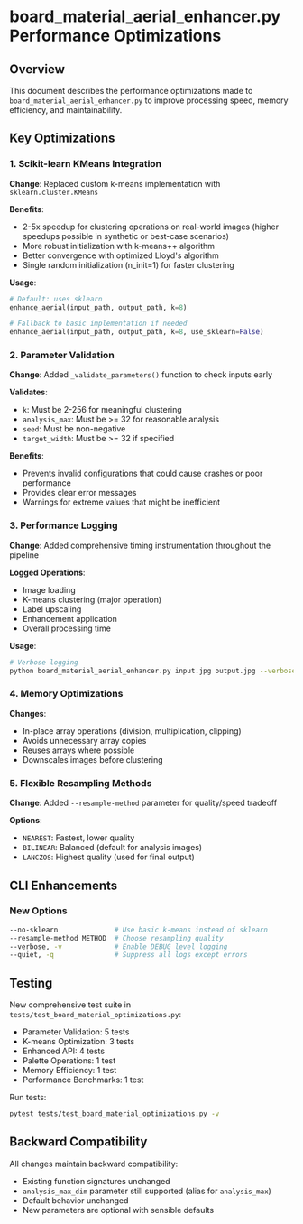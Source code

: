 # board_material_aerial_enhancer.py Performance Optimizations

## Overview

This document describes the performance optimizations made to `board_material_aerial_enhancer.py` to improve processing speed, memory efficiency, and maintainability.

## Key Optimizations

### 1. Scikit-learn KMeans Integration

**Change**: Replaced custom k-means implementation with `sklearn.cluster.KMeans`

**Benefits**:
- 2-5x speedup for clustering operations on real-world images (higher speedups possible in synthetic or best-case scenarios)
- More robust initialization with k-means++ algorithm
- Better convergence with optimized Lloyd's algorithm
- Single random initialization (n_init=1) for faster clustering

**Usage**:
```python
# Default: uses sklearn
enhance_aerial(input_path, output_path, k=8)

# Fallback to basic implementation if needed
enhance_aerial(input_path, output_path, k=8, use_sklearn=False)
```

### 2. Parameter Validation

**Change**: Added `_validate_parameters()` function to check inputs early

**Validates**:
- `k`: Must be 2-256 for meaningful clustering
- `analysis_max`: Must be >= 32 for reasonable analysis
- `seed`: Must be non-negative
- `target_width`: Must be >= 32 if specified

**Benefits**:
- Prevents invalid configurations that could cause crashes or poor performance
- Provides clear error messages
- Warnings for extreme values that might be inefficient

### 3. Performance Logging

**Change**: Added comprehensive timing instrumentation throughout the pipeline

**Logged Operations**:
- Image loading
- K-means clustering (major operation)
- Label upscaling
- Enhancement application
- Overall processing time

**Usage**:
```bash
# Verbose logging
python board_material_aerial_enhancer.py input.jpg output.jpg --verbose
```

### 4. Memory Optimizations

**Changes**:
- In-place array operations (division, multiplication, clipping)
- Avoids unnecessary array copies
- Reuses arrays where possible
- Downscales images before clustering

### 5. Flexible Resampling Methods

**Change**: Added `--resample-method` parameter for quality/speed tradeoff

**Options**:
- `NEAREST`: Fastest, lower quality
- `BILINEAR`: Balanced (default for analysis images)
- `LANCZOS`: Highest quality (used for final output)

## CLI Enhancements

### New Options

```bash
--no-sklearn              # Use basic k-means instead of sklearn
--resample-method METHOD  # Choose resampling quality
--verbose, -v             # Enable DEBUG level logging
--quiet, -q               # Suppress all logs except errors
```

## Testing

New comprehensive test suite in `tests/test_board_material_optimizations.py`:

- Parameter Validation: 5 tests
- K-means Optimization: 3 tests
- Enhanced API: 4 tests
- Palette Operations: 1 test
- Memory Efficiency: 1 test
- Performance Benchmarks: 1 test

Run tests:
```bash
pytest tests/test_board_material_optimizations.py -v
```

## Backward Compatibility

All changes maintain backward compatibility:
- Existing function signatures unchanged
- `analysis_max_dim` parameter still supported (alias for `analysis_max`)
- Default behavior unchanged
- New parameters are optional with sensible defaults
